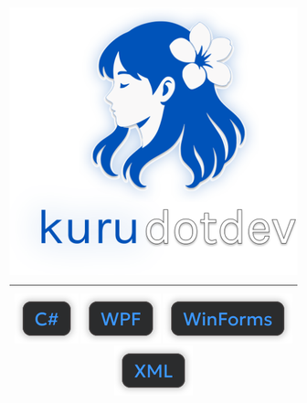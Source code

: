 <p align="center">
  <img src="./Resources/kProfile/header.svg" alt="Header">
</p>

<hr>

<p align="center">
  <img src="./Resources/Badges/csharp.svg" alt="C# Badge">
  <img src="./Resources/Badges/wpf.svg" alt="WPF Badge">
  <img src="./Resources/Badges/winforms.svg" alt="WinForms Badge">
  <img src="./Resources/Badges/xml.svg" alt="XML Badge">
</p>
